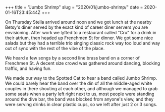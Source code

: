 +++
title = "Jumbo Shrimp"
slug = "2020/01/jumbo-shrimp/"
date = 2020-01-16T23:45:44Z
+++

On Thursday Stella arrived around noon and we got lunch at the nearby Betsy's diner served by the exact kind of career diner servers you are envisioning. After work we lyfted to a restaurant called "Cru" for a drink in their atrium, then headed up Frenchmen St for dinner. We got some nice salads but they had a terrible trio singing classic rock way too loud and way out of sync with the rest of the vibe of the place.

We heard a few songs by a second line brass band on a corner of Frenchmen St. A decent size crowd was gathered around dancing, blocking traffic, and having fun.

We made our way to the Spotted Cat to hear a band called Jumbo Shrimp. We could barely hear the band over the din of all the middle-aged white couples in there shouting at each other, and although we managed to grab some seats when a party left right next to us, most people were standing around the dive bar, the band was blocked from anyone's view, and they were serving drinks in clear plastic cups, so we left after just 2 or 3 songs.
